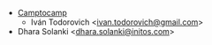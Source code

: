 - [Camptocamp](https://www.camptocamp.com)
  - Iván Todorovich \<<ivan.todorovich@gmail.com>\>
- Dhara Solanki \<<dhara.solanki@initos.com>\>
